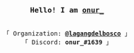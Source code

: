 <h3 align="center"><samp>Hello! I am <a rel="nofollow noopener noreferrer" target="_blank" href="https://github.com/onurtvb">onur_</a></samp></h3>
<p align="center"><br>
  <samp>
    「 Organization: <b><a rel="nofollow noopener noreferrer" target="_blank" href="https://github.com/lagangdelbosco">@lagangdelbosco</a></b> 」<br>
    「 Discord: <b>onur_#1639</b> 」
  </samp>
</p>
